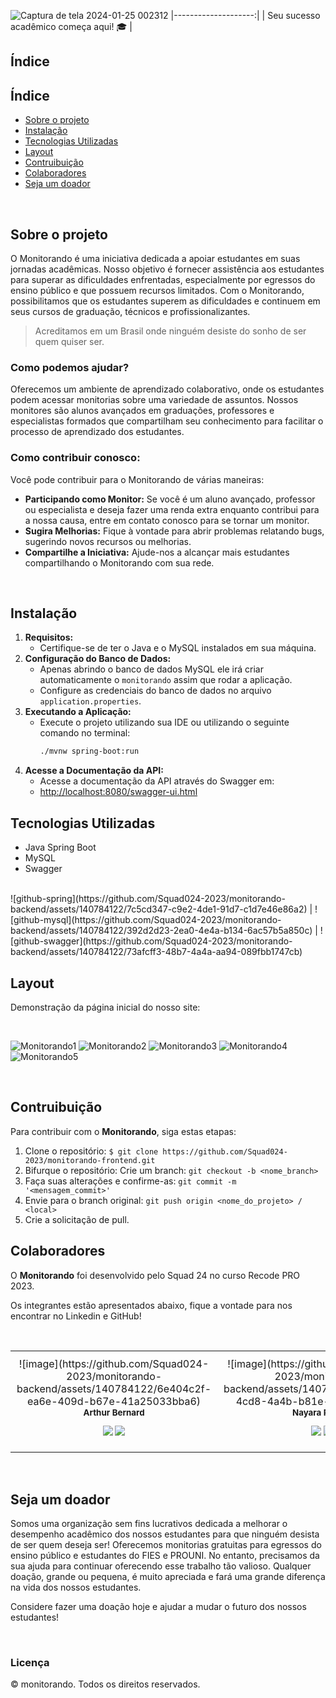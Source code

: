 ![Captura de tela 2024-01-25 002312](https://github.com/Squad024-2023/monitorando-backend/assets/140784122/e5680154-ea3b-4e22-9c5f-fb552219e32f)
|--------------------:|
| Seu sucesso acadêmico começa aqui! 🎓 |

## Índice

## Índice
- <a href="#sobre-o-projeto"> Sobre o projeto </a>
- <a href="#instalacao"> Instalação </a>
- <a href="#tecnologias-utilizadas"> Tecnologias Utilizadas </a>
- <a href="#layout"> Layout </a>
- <a href="#contribuicao"> Contruibuição </a>
- <a href="#colaboradores"> Colaboradores </a>
- <a href="#seja-um-dador"> Seja um doador </a>

<br>

## Sobre o projeto

O Monitorando é uma iniciativa dedicada a apoiar estudantes em suas jornadas acadêmicas. Nosso objetivo é fornecer assistência aos estudantes para superar as dificuldades enfrentadas, especialmente por egressos do ensino público e que possuem recursos limitados. Com o Monitorando, possibilitamos que os estudantes superem as dificuldades e continuem em seus cursos de graduação, técnicos e profissionalizantes.

>  Acreditamos em um Brasil onde ninguém desiste do sonho de ser quem quiser ser.


### Como podemos ajudar?

Oferecemos um ambiente de aprendizado colaborativo, onde os estudantes podem acessar monitorias sobre uma variedade de assuntos. Nossos monitores são alunos avançados em graduações, professores e especialistas formados que compartilham seu conhecimento para facilitar o processo de aprendizado dos estudantes.


### Como contribuir conosco:

Você pode contribuir para o Monitorando de várias maneiras:
* **Participando como Monitor:** Se você é um aluno avançado, professor ou especialista e deseja fazer uma renda extra enquanto contribui para a nossa causa, entre em contato conosco para se tornar um monitor.
* **Sugira Melhorias:** Fique à vontade para abrir problemas relatando bugs, sugerindo novos recursos ou melhorias.
* **Compartilhe a Iniciativa:** Ajude-nos a alcançar mais estudantes compartilhando o Monitorando com sua rede.

<br>

## Instalação

1. **Requisitos:**
   - Certifique-se de ter o Java e o MySQL instalados em sua máquina.
2. **Configuração do Banco de Dados:**
   - Apenas abrindo o banco de dados MySQL ele irá criar automaticamente o `monitorando` assim que rodar a aplicação.
   - Configure as credenciais do banco de dados no arquivo `application.properties`.
3. **Executando a Aplicação:**
   - Execute o projeto utilizando sua IDE ou utilizando o seguinte comando no terminal:
     ```bash
     ./mvnw spring-boot:run
     ```
4. **Acesse a Documentação da API:**
   - Acesse a documentação da API através do Swagger em:
   - [http://localhost:8080/swagger-ui.html](http://localhost:8080/swagger-ui.html)

## Tecnologias Utilizadas

- Java Spring Boot
- MySQL
- Swagger
<br>
![github-spring](https://github.com/Squad024-2023/monitorando-backend/assets/140784122/7c5cd347-c9e2-4de1-91d7-c1d7e46e86a2) | ![github-mysql](https://github.com/Squad024-2023/monitorando-backend/assets/140784122/392d2d23-2ea0-4e4a-b134-6ac57b5a850c) | ![github-swagger](https://github.com/Squad024-2023/monitorando-backend/assets/140784122/73afcff3-48b7-4a4a-aa94-089fbb1747cb)

## Layout

Demonstração da página inicial do nosso site:

<br>

![Monitorando1](https://github.com/Squad024-2023/monitorando-backend/assets/140784122/540351af-88d4-4f2c-b794-d6fdecc9988d)
![Monitorando2](https://github.com/Squad024-2023/monitorando-backend/assets/140784122/e9a688b2-8158-4ee3-9092-eec66cf89ba5)
![Monitorando3](https://github.com/Squad024-2023/monitorando-backend/assets/140784122/ccb891ef-1203-4f22-ac38-62cd80102367)
![Monitorando4](https://github.com/Squad024-2023/monitorando-backend/assets/140784122/75d097e2-205f-4354-a1db-4517d6adfb16)
![Monitorando5](https://github.com/Squad024-2023/monitorando-backend/assets/140784122/3023d520-65f6-4805-8565-11ca2c125a28)


<br>

## Contruibuição

Para contribuir com o **Monitorando**, siga estas etapas:

1. Clone o repositório:
    `$ git clone https://github.com/Squad024-2023/monitorando-frontend.git`  
2. Bifurque o repositório:
    Crie um branch: `git checkout -b <nome_branch>`
3. Faça suas alterações e confirme-as: 
`git commit -m '<mensagem_commit>'`
4. Envie para o branch original: 
`git push origin <nome_do_projeto> / <local>`
5. Crie a solicitação de pull.


## Colaboradores

O **Monitorando** foi desenvolvido pelo Squad 24 no curso Recode PRO 2023.

Os integrantes estão apresentados abaixo, fique a vontade para nos encontrar no Linkedin e GitHub!

<br>


<table>
  <tr>
    <td align="center" style="padding: 10px;">
       ![image](https://github.com/Squad024-2023/monitorando-backend/assets/140784122/6e404c2f-ea6e-409d-b67e-41a25033bba6)<br>
        <sub>
          <b>Arthur Bernard</b>
          <p> <a href="https://www.linkedin.com/in/ber-arthur/" ><img src="https://img.icons8.com/color/38/000000/linkedin.png"/></a> <a href="https://github.com/Daedaluzz"><img src="https://img.icons8.com/ios-glyphs/38/000000/github.png"/></a>
        </sub>
      </a>
    </td>
    <td align="center" style="padding: 10px;">
       ![image](https://github.com/Squad024-2023/monitorando-backend/assets/140784122/9ee77655-4cd8-4a4b-b81e-c0a75ba34775)
 <br>
        <sub>
          <b>Nayara Pereira</b>
          <p> <a href="https://www.linkedin.com/in/nayarabpereira/"><img src="https://img.icons8.com/color/38/000000/linkedin.png"/></a> <a href="https://github.com/nxyara"><img src="https://img.icons8.com/ios-glyphs/38/000000/github.png"/></a>
        </sub>
      </a>
    </td>
    <td align="center" style="padding: 10px;">
       ![image](https://github.com/Squad024-2023/monitorando-backend/assets/140784122/3b39d4ab-bff1-49ed-bcbd-e47dbf514d0f)
 <br>
        <sub>
          <b>Kauã Alves</b>
          <p> <a href="https://www.linkedin.com/in/kaua-amelo96/" ><img src="https://img.icons8.com/color/38/000000/linkedin.png"/></a> <a href="https://github.com/kauaamelo"><img src="https://img.icons8.com/ios-glyphs/38/000000/github.png"/></a>
        </sub>
      </a>
    </td>
    <td align="center" style="padding: 10px;">
       ![image](https://github.com/Squad024-2023/monitorando-backend/assets/140784122/6b9bd1f8-ea82-4a09-a133-adab322ec396)
 <br>
        <sub>
          <b>Mariana Moreira</b>
          <p> <a href="https://www.linkedin.com/in/mariana-moreira-santos-39417828a/" ><img src="https://img.icons8.com/color/38/000000/linkedin.png"/></a> <a href="https://github.com/mari-moreira"><img src="https://img.icons8.com/ios-glyphs/38/000000/github.png"/></a>
        </sub>
      </a>
    </td>
    <td align="center" style="padding: 10px;">
        ![image](https://github.com/Squad024-2023/monitorando-backend/assets/140784122/dcd42b18-9816-4f8f-a586-610fa8add131)
 <br>
        <sub>
          <b>Bianca Tayla</b>
          <p> <a href="https://www.linkedin.com/in/bianca-t-7b5972255/" ><img src="https://img.icons8.com/color/38/000000/linkedin.png"/></a> <a href="https://github.com/Y777-CoderTech"><img src="https://img.icons8.com/ios-glyphs/38/000000/github.png"/></a>
        </sub>
      </a>
    </td>
  </tr>
</table>

<br> 

## Seja um doador

Somos uma organização sem fins lucrativos dedicada a melhorar o desempenho acadêmico dos nossos estudantes para que ninguém desista de ser quem deseja ser! Oferecemos monitorias gratuitas para egressos do ensino público e estudantes do FIES e PROUNI. No entanto, precisamos da sua ajuda para continuar oferecendo esse trabalho tão valioso. Qualquer doação, grande ou pequena, é muito apreciada e fará uma grande diferença na vida dos nossos estudantes. 

Considere fazer uma doação hoje e ajudar a mudar o futuro dos nossos estudantes!

<br>

### Licença 

© monitorando. Todos os direitos reservados.

